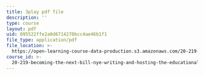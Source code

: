 ```yaml
---
title: 3play pdf file
description: ''
type: course
layout: pdf
uid: 095522ffe2a0d6714278bcc4ae46b1f1
file_type: application/pdf
file_location: >-
  https://open-learning-course-data-production.s3.amazonaws.com/20-219-becoming-the-next-bill-nye-writing-and-hosting-the-educational-show-january-iap-2015/095522ffe2a0d6714278bcc4ae46b1f1_zWx-ofgwwY8.pdf
course_id: >-
  20-219-becoming-the-next-bill-nye-writing-and-hosting-the-educational-show-january-iap-2015
---
```


